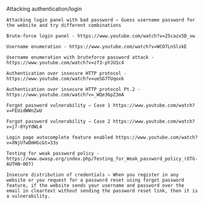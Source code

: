 Attacking authentication/login

    Attacking login panel with bad password — Guess username password for the website and try different combinations
    
    Brute-force login panel - https://www.youtube.com/watch?v=25cazx5D_vw
    
    Username enumeration - https://www.youtube.com/watch?v=WCO7LnSlskE
    
    Username enumeration with bruteforce password attack - https://www.youtube.com/watch?v=zf3-pYJU1c4
    
    Authentication over insecure HTTP protocol - https://www.youtube.com/watch?v=ueSG7TUqoxk
    
    Authentication over insecure HTTP protocol Pt.2 - https://www.youtube.com/watch?v=_WQe36pZ3mA
    
    Forgot password vulnerability — Case 1 https://www.youtube.com/watch?v=FEUidWWnZwU
    
    Forgot password vulnerability — Case 2 https://www.youtube.com/watch?v=j7-8YyYdWL4
    
    Login page autocomplete feature enabled https://www.youtube.com/watch?v=XNjUfwDmHGc&t=33s
    
    Testing for weak password policy - https://www.owasp.org/index.php/Testing_for_Weak_password_policy_(OTG-AUTHN-007)
    
    Insecure distribution of credentials — When you register in any website or you request for a password reset using forgot password feature, if the website sends your username and password over the email in cleartext without sending the password reset link, then it is a vulnerability.
